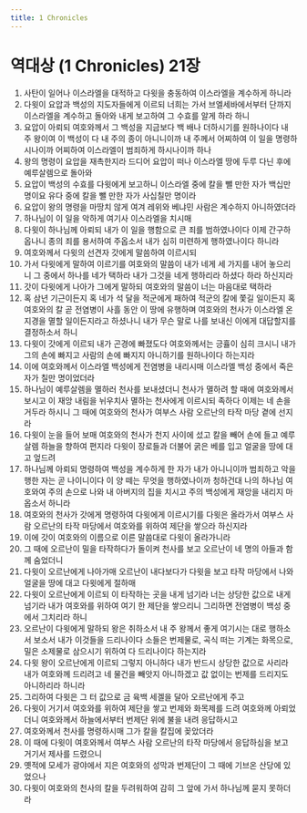 ```yaml
---
title: 1 Chronicles
---
```


# 역대상 (1 Chronicles) 21장
1. 사탄이 일어나 이스라엘을 대적하고 다윗을 충동하여 이스라엘을 계수하게 하니라
1. 다윗이 요압과 백성의 지도자들에게 이르되 너희는 가서 브엘세바에서부터 단까지 이스라엘을 계수하고 돌아와 내게 보고하여 그 수효를 알게 하라 하니
1. 요압이 아뢰되 여호와께서 그 백성을 지금보다 백 배나 더하시기를 원하나이다 내 주 왕이여 이 백성이 다 내 주의 종이 아니니이까 내 주께서 어찌하여 이 일을 명령하시나이까 어찌하여 이스라엘이 범죄하게 하시나이까 하나
1. 왕의 명령이 요압을 재촉한지라 드디어 요압이 떠나 이스라엘 땅에 두루 다닌 후에 예루살렘으로 돌아와
1. 요압이 백성의 수효를 다윗에게 보고하니 이스라엘 중에 칼을 뺄 만한 자가 백십만 명이요 유다 중에 칼을 뺄 만한 자가 사십칠만 명이라
1. 요압이 왕의 명령을 마땅치 않게 여겨 레위와 베냐민 사람은 계수하지 아니하였더라
1. 하나님이 이 일을 악하게 여기사 이스라엘을 치시매
1. 다윗이 하나님께 아뢰되 내가 이 일을 행함으로 큰 죄를 범하였나이다 이제 간구하옵나니 종의 죄를 용서하여 주옵소서 내가 심히 미련하게 행하였나이다 하니라
1. 여호와께서 다윗의 선견자 갓에게 말씀하여 이르시되
1. 가서 다윗에게 말하여 이르기를 여호와의 말씀이 내가 네게 세 가지를 내어 놓으리니 그 중에서 하나를 네가 택하라 내가 그것을 네게 행하리라 하셨다 하라 하신지라
1. 갓이 다윗에게 나아가 그에게 말하되 여호와의 말씀이 너는 마음대로 택하라
1. 혹 삼년 기근이든지 혹 네가 석 달을 적군에게 패하여 적군의 칼에 쫓길 일이든지 혹 여호와의 칼 곧 전염병이 사흘 동안 이 땅에 유행하며 여호와의 천사가 이스라엘 온 지경을 멸할 일이든지라고 하셨나니 내가 무슨 말로 나를 보내신 이에게 대답할지를 결정하소서 하니
1. 다윗이 갓에게 이르되 내가 곤경에 빠졌도다 여호와께서는 긍휼이 심히 크시니 내가 그의 손에 빠지고 사람의 손에 빠지지 아니하기를 원하나이다 하는지라
1. 이에 여호와께서 이스라엘 백성에게 전염병을 내리시매 이스라엘 백성 중에서 죽은 자가 칠만 명이었더라
1. 하나님이 예루살렘을 멸하러 천사를 보내셨더니 천사가 멸하려 할 때에 여호와께서 보시고 이 재앙 내림을 뉘우치사 멸하는 천사에게 이르시되 족하다 이제는 네 손을 거두라 하시니 그 때에 여호와의 천사가 여부스 사람 오르난의 타작 마당 곁에 선지라
1. 다윗이 눈을 들어 보매 여호와의 천사가 천지 사이에 섰고 칼을 빼어 손에 들고 예루살렘 하늘을 향하여 편지라 다윗이 장로들과 더불어 굵은 베를 입고 얼굴을 땅에 대고 엎드려
1. 하나님께 아뢰되 명령하여 백성을 계수하게 한 자가 내가 아니니이까 범죄하고 악을 행한 자는 곧 나이니이다 이 양 떼는 무엇을 행하였나이까 청하건대 나의 하나님 여호와여 주의 손으로 나와 내 아버지의 집을 치시고 주의 백성에게 재앙을 내리지 마옵소서 하니라
1. 여호와의 천사가 갓에게 명령하여 다윗에게 이르시기를 다윗은 올라가서 여부스 사람 오르난의 타작 마당에서 여호와를 위하여 제단을 쌓으라 하신지라
1. 이에 갓이 여호와의 이름으로 이른 말씀대로 다윗이 올라가니라
1. 그 때에 오르난이 밀을 타작하다가 돌이켜 천사를 보고 오르난이 네 명의 아들과 함께 숨었더니
1. 다윗이 오르난에게 나아가매 오르난이 내다보다가 다윗을 보고 타작 마당에서 나와 얼굴을 땅에 대고 다윗에게 절하매
1. 다윗이 오르난에게 이르되 이 타작하는 곳을 내게 넘기라 너는 상당한 값으로 내게 넘기라 내가 여호와를 위하여 여기 한 제단을 쌓으리니 그리하면 전염병이 백성 중에서 그치리라 하니
1. 오르난이 다윗에게 말하되 왕은 취하소서 내 주 왕께서 좋게 여기시는 대로 행하소서 보소서 내가 이것들을 드리나이다 소들은 번제물로, 곡식 떠는 기계는 화목으로, 밀은 소제물로 삼으시기 위하여 다 드리나이다 하는지라
1. 다윗 왕이 오르난에게 이르되 그렇지 아니하다 내가 반드시 상당한 값으로 사리라 내가 여호와께 드리려고 네 물건을 빼앗지 아니하겠고 값 없이는 번제를 드리지도 아니하리라 하니라
1. 그리하여 다윗은 그 터 값으로 금 육백 세겔을 달아 오르난에게 주고
1. 다윗이 거기서 여호와를 위하여 제단을 쌓고 번제와 화목제를 드려 여호와께 아뢰었더니 여호와께서 하늘에서부터 번제단 위에 불을 내려 응답하시고
1. 여호와께서 천사를 명령하시매 그가 칼을 칼집에 꽂았더라
1. 이 때에 다윗이 여호와께서 여부스 사람 오르난의 타작 마당에서 응답하심을 보고 거기서 제사를 드렸으니
1. 옛적에 모세가 광야에서 지은 여호와의 성막과 번제단이 그 때에 기브온 산당에 있었으나
1. 다윗이 여호와의 천사의 칼을 두려워하여 감히 그 앞에 가서 하나님께 묻지 못하더라
